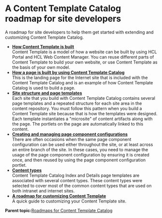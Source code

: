 # A Content Template Catalog roadmap for site developers 

A roadmap for site developers to help them get started with extending and customizing Content Template Catalog.

-   **[How Content Template is built ](../ctc/ctc_gs_how_built.md)**  
Content Template is a model of how a website can be built by using HCL Portal and HCL Web Content Manager. You can reuse different parts of Content Template to build your own website, or use Content Template as the basis of your own model.
-   **[How a page is built by using Content Template Catalog ](../ctc/ctc_gs_landing.md)**  
This is the landing page for the Internet site that is included with the Content Template Catalog and is an example of how Content Template Catalog is used to build a page.
-   **[Site structure and page templates ](../ctc/ctc_arch_sitestruc.md)**  
Each site that you build with Content Template Catalog contains several page templates and a repeated structure for each site area in the content repository. You must follow this pattern when you build a Content Template site because that is how the templates were designed. Each template instantiates a "microsite" of content artifacts along with the page. The portlets on the page are automatically linked to this content.
-   **[Creating and managing page component configurations ](../ctc/ctc_design_comp_config.md)**  
There are often occasions when the same page component configuration can be used either throughout the site, or at least across an entire branch of the site. In these cases, you need to manage the usage of the page component configuration by ensuring it is created once, and then reused by using the page component configuration portlet.
-   **[Content types ](../ctc/ctc_arch_contypes.md)**  
Content Template Catalog Index and Details page templates are associated with several content types. These content types were selected to cover most of the common content types that are used on both intranet and internet sites.
-   **[A roadmap for customizing Content Template ](../ctc/ctc_gs_custom.md)**  
A quick guide to customizing your Content Template site.

**Parent topic:**[Roadmaps for Content Template Catalog ](../ctc/ctc_gs.md)

